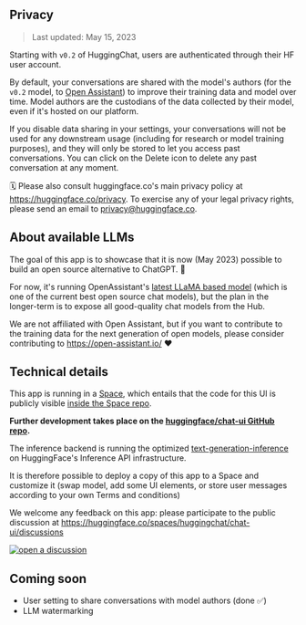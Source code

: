 ## Privacy

> Last updated: May 15, 2023

Starting with `v0.2` of HuggingChat, users are authenticated through their HF user account.

By default, your conversations are shared with the model's authors (for the `v0.2` model, to <a target="_blank" href="https://open-assistant.io/dashboard">Open Assistant</a>) to improve their training data and model over time. Model authors are the custodians of the data collected by their model, even if it's hosted on our platform.

If you disable data sharing in your settings, your conversations will not be used for any downstream usage (including for research or model training purposes), and they will only be stored to let you access past conversations. You can click on the Delete icon to delete any past conversation at any moment.

🗓 Please also consult huggingface.co's main privacy policy at https://huggingface.co/privacy. To exercise any of your legal privacy rights, please send an email to privacy@huggingface.co.

## About available LLMs

The goal of this app is to showcase that it is now (May 2023) possible to build an open source alternative to ChatGPT. 💪

For now, it's running OpenAssistant's [latest LLaMA based model](https://huggingface.co/OpenAssistant/oasst-sft-6-llama-30b-xor) (which is one of the current best open source chat models), but the plan in the longer-term is to expose all good-quality chat models from the Hub.

We are not affiliated with Open Assistant, but if you want to contribute to the training data for the next generation of open models, please consider contributing to https://open-assistant.io/ ❤️

## Technical details

This app is running in a [Space](https://huggingface.co/docs/hub/spaces-overview), which entails that the code for this UI is publicly visible [inside the Space repo](https://huggingface.co/spaces/huggingchat/chat-ui/tree/main).

**Further development takes place on the [huggingface/chat-ui GitHub repo](https://github.com/huggingface/chat-ui).**

The inference backend is running the optimized [text-generation-inference](https://github.com/huggingface/text-generation-inference) on HuggingFace's Inference API infrastructure.

It is therefore possible to deploy a copy of this app to a Space and customize it (swap model, add some UI elements, or store user messages according to your own Terms and conditions)

We welcome any feedback on this app: please participate to the public discussion at https://huggingface.co/spaces/huggingchat/chat-ui/discussions

<a target="_blank" href="https://huggingface.co/spaces/huggingchat/chat-ui/discussions"><img src="https://huggingface.co/datasets/huggingface/badges/raw/main/open-a-discussion-xl.svg" title="open a discussion"></a>

## Coming soon

- User setting to share conversations with model authors (done ✅)
- LLM watermarking
